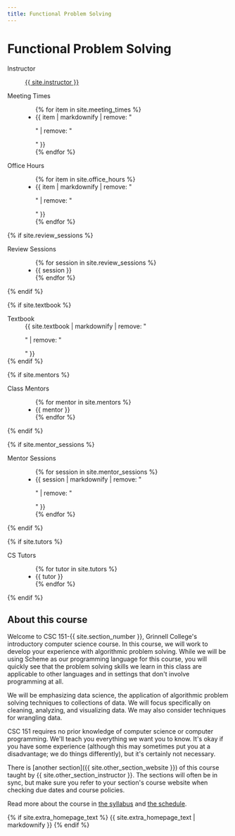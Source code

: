 ```yaml
---
title: Functional Problem Solving
---
```

# Functional Problem Solving
<dl class="dl-horizontal">
  <dt>Instructor</dt>
  <dd>
    <p><a href="{{ site.instructor_homepage }}">{{ site.instructor }}</a></p>
  </dd>

  <dt>Meeting Times</dt>
  <dd>
    <ul class="list-unstyled">
      {% for item in site.meeting_times %}
        <li>{{ item | markdownify | remove: "<p>" | remove: "</p>" }}</li>
      {% endfor %}
    </ul>
  </dd>

  <dt>Office Hours</dt>
  <dd>
    <ul class="list-unstyled">
      {% for item in site.office_hours %}
        <li>{{ item | markdownify | remove: "<p>" | remove: "</p>" }}</li>
      {% endfor %}
    </ul>
  </dd>

  {% if site.review_sessions %}
    <dt>Review Sessions</dt>
    <dd>
      <ul class="list-unstyled">
        {% for session in site.review_sessions %}
          <li>{{ session }}</li>
        {% endfor %}
      </ul>
    </dd>
  {% endif %}
  
  {% if site.textbook %}
    <dt>Textbook</dt>
    <dd>
      {{ site.textbook | markdownify | remove: "<p>" | remove: "</p>" }}
    </dd>
  {% endif %}
  
  {% if site.mentors %}
    <dt>Class Mentors</dt>
    <dd>
      <ul class="list-unstyled">
        {% for mentor in site.mentors %}
          <li>{{ mentor }}</li>
        {% endfor %}
      </ul>
    </dd>
  {% endif %}
  
  {% if site.mentor_sessions %}
    <dt>Mentor Sessions</dt>
    <dd>
      <ul class="list-unstyled">
        {% for session in site.mentor_sessions %}
          <li>{{ session | markdownify | remove: "<p>" | remove: "</p>" }}</li>
        {% endfor %}
      </ul>
    </dd>
  {% endif %}
  
  {% if site.tutors %}
    <dt>CS Tutors</dt>
    <dd>
      <ul class="list-unstyled">
        {% for tutor in site.tutors %}
          <li>{{ tutor }}</li>
        {% endfor %}
      </ul>
    </dd>
  {% endif %}
</dl>

## About this course
Welcome to CSC 151-{{ site.section_number }}, Grinnell College's introductory computer science course. In this
course, we will work to develop your experience with algorithmic problem
solving. While we will be using Scheme as our programming language for
this course, you will quickly see that the problem solving skills we
learn in this class are applicable to other languages and in settings
that don't involve programming at all.

We will be emphasizing data science, the application of algorithmic
problem solving techniques to collections of data. We will focus
specifically on cleaning, analyzing, and visualizing data.  We may also
consider techniques for wrangling data.

CSC 151 requires no prior knowledge of computer science or computer
programming. We'll teach you everything we want you to know. It's okay
if you have some experience (although this may sometimes put you at a
disadvantage; we do things differently), but it's certainly not necessary.

There is [another section]({{ site.other_section_website }})
of this course taught by {{ site.other_section_instructor
}}. The sections will often be in sync, but make sure you refer to your
section's course website when checking due dates and course policies.

Read more about the course in [the syllabus](syllabus) and 
[the schedule](schedule).

{% if site.extra_homepage_text %}
{{ site.extra_homepage_text | markdownify }}
{% endif %}
